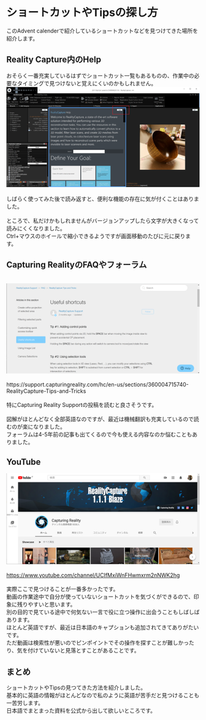 # ショートカットやTipsの探し方
このAdvent calenderで紹介しているショートカットなどを見つけてきた場所を紹介します。<br>

## Reality Capture内のHelp
おそらく一番充実しているはずでショートカット一覧もあるものの、作業中の必要なタイミングで見つけないと覚えにくいのかもしれません。<br>
<img src="https://github.com/nakanomuramoto/AdventCalendar2020MJ/blob/main/images/Day21_2.png" width="600"><br><br>
しばらく使ってみた後で読み返すと、便利な機能の存在に気が付くことはありました。<br><br>
ところで、私だけかもしれませんがバージョンアップしたら文字が大きくなって読みにくくなりました。<br>
Ctrl+マウスのホイールで縮小できるようですが画面移動のたびに元に戻ります。<br>

## Capturing RealityのFAQやフォーラム
<br>
<img src="https://github.com/nakanomuramoto/AdventCalendar2020MJ/blob/main/images/Day21_1.png" width="600"><br><br>
https://support.capturingreality.com/hc/en-us/sections/360004715740-RealityCapture-Tips-and-Tricks
<br><br>
特にCapturing Reality Supportの投稿を読むと良さそうです。<br><br>
図解がほとんどなく全部英語なのですが、最近は機械翻訳も充実しているので読むのが楽になりました。<br>
フォーラムは4-5年前の記事も出てくるので今も使える内容なのか悩むこともありました。<br>

## YouTube
<img src="https://github.com/nakanomuramoto/AdventCalendar2020MJ/blob/main/images/Day21_3.png" width="600"><br><br>
https://www.youtube.com/channel/UCIfMxiWnFHwmxrm2nNWK2hg
<br><br>
実際ここで見つけることが一番多かったです。<br>
動画の作業途中で自分が使っていないショートカットを気づくができるので、印象に残りやすいと思います。<br>
別の目的で見ている途中で何気ない一言で役に立つ操作に出会うこともしばしばあります。<br>
ほとんど英語ですが、最近は日本語のキャプションも追加されてきてありがたいです。<br>
ただ動画は検索性が悪いのでピンポイントでその操作を探すことが難しかったり、気を付けていないと見落とすことがあることです。<br>

## まとめ
ショートカットやTipsの見つてきた方法を紹介しました。<br>
基本的に英語の情報がほとんどなので私のように英語が苦手だと見つけることも一苦労します。<br>
日本語でまとまった資料を公式から出して欲しいところです。<br>
